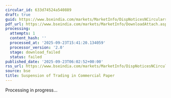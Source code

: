 ```yaml
---
circular_id: 633d74524a540889
draft: true
guid: https://www.bseindia.com/markets/MarketInfo/DispNoticesNCirculars.aspx?Noticeid={EBAB5EE5-F1F9-426B-AC2C-CDC4C524705C}&noticeno=20250923-6&dt=09/23/2025&icount=6&totcount=78&flag=0
pdf_url: https://www.bseindia.com/markets/MarketInfo/DownloadAttach.aspx?id=20250923-6&attachedId=
processing:
  attempts: 1
  content_hash: ''
  processed_at: '2025-09-23T15:41:20.134059'
  processor_version: '2.0'
  stage: download_failed
  status: failed
published_date: '2025-09-23T06:02:52+00:00'
rss_url: https://www.bseindia.com/markets/MarketInfo/DispNoticesNCirculars.aspx?Noticeid={EBAB5EE5-F1F9-426B-AC2C-CDC4C524705C}&noticeno=20250923-6&dt=09/23/2025&icount=6&totcount=78&flag=0
source: bse
title: Suspension of Trading in Commercial Paper
---
```


Processing in progress...